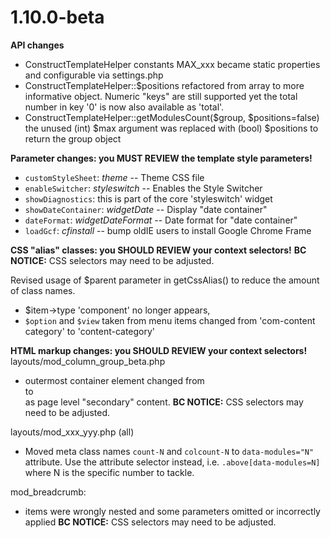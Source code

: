 
1.10.0-beta
=============
**API changes**
* ConstructTemplateHelper constants MAX_xxx became static properties and configurable via settings.php
* ConstructTemplateHelper::$positions refactored from array to more informative object. Numeric "keys"
    are still supported yet the total number in key '0' is now also available as 'total'.
* ConstructTemplateHelper::getModulesCount($group, $positions=false) the unused (int) $max argument was
    replaced with (bool) $positions to return the group object

**Parameter changes: you MUST REVIEW the template style parameters!**

* `customStyleSheet`:  *theme* -- Theme CSS file
* `enableSwitcher`:  *styleswitch* -- Enables the Style Switcher
* `showDiagnostics`:  this is part of the core 'styleswitch' widget
* `showDateContainer`:  *widgetDate* -- Display "date container"
* `dateFormat`:  *widgetDateFormat* -- Date format for "date container"
* `loadGcf`:  *cfinstall* -- bump oldIE users to install Google Chrome Frame

**CSS "alias" classes: you SHOULD REVIEW your context selectors!**
	**BC NOTICE:** CSS selectors may need to be adjusted.

Revised usage of $parent parameter in getCssAlias() to reduce the amount of class names.

* $item->type 'component' no longer appears,
* `$option` and `$view`  taken from menu items changed from 'com-content category' to
	'content-category'


**HTML markup changes: you SHOULD REVIEW your context selectors!**
layouts/mod_column_group_beta.php

* outermost container element changed from <div> to <aside> as  page level "secondary" content.
	**BC NOTICE:** CSS selectors may need to be adjusted.

layouts/mod_xxx_yyy.php (all)

* Moved meta class names `count-N` and `colcount-N` to `data-modules="N"` attribute.
	Use the attribute selector instead, i.e. `.above[data-modules=N]` where N is the specific number to tackle.

mod_breadcrumb:

* items were wrongly nested and some parameters omitted or incorrectly applied
	**BC NOTICE:** CSS selectors may need to be adjusted.

